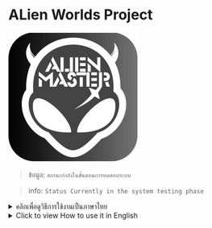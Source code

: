 # ALien Worlds Project

![](256x256.png)

> ข้อมูล: `สถานะกำลังในขั้นตอนการทดสอบระบบ`


> info: `Status Currently in the system testing phase`


<details>
<summary>คลิกเพื่อดูวิธีการใช้งานเป็นภาษาไทย</summary>

## ขั้นตอนการสมัครสมาชิก
1. ลงทะเบียนเป็นสมาชิกที่ [https://alien-master.com](https://alien-master.com)
2. หากระบบขอรหัส OTP จะส่งไปยังอีเมลที่คุณใช้สำหรับการลงทะเบียน (หากคุณไม่ได้รับอีเมล โปรดตรวจสอบในโฟลเดอร์สแปมของคุณ)

## ขั้นตอนการดาวน์โหลดโปรแกรม
1. เข้าไปที่ GitHub > [Releases](https://github.com/Kittipob-K/alien-worlds-project/releases)
2. เลือกเวอร์ชันล่าสุดและดาวน์โหลดไฟล์โปรแกรมตามระบบปฏิบัติการของคุณ

...

| ระบบปฏิบัติการ | ไฟล์ |
| ------------ | ------------ |
| Windows 10/11 64 bit | .exe |
| MacOS | .dmg |
| Linux 64 bit | .AppImage |

...

## ขั้นตอนการเปิดใช้งานและลงทะเบียนโปรแกรม
1. เข้าสู่ระบบโปรแกรมด้วยบัญชีที่คุณลงทะเบียน
2. คัดลอกหมายเลขฮาร์ดแวร์ (Hardware ID) (พบใน Control Panel) และนำไปลงทะเบียนที่ [https://alien-master.com](https://alien-master.com)
3. เมื่อการลงทะเบียนสำเร็จ จำนวนเครดิตที่คุณมีจะปรากฏ
4. คุณสามารถเพิ่มบัญชี Wax เพิ่มเติมได้ (ไฟล์ .xlsx [https://shorturl.asia/UREm7](https://shorturl.asia/UREm7))

## ค่าบริการและการเติมเครดิต
- การเติมเครดิตสำหรับการใช้บริการสามารถทำได้ผ่านทาง 2 ช่องทาง:
   1. ผ่านระบบบล็อกเชน wax
   2. ผ่านรหัส QR โดยใช้ PromptPay (ระบบชำระเงินผ่านมือถือในประเทศไทย)
- ค่าบริการเป็น 10% ของยอดรายได้จากการขุด TLM ที่ได้รับในแต่ละธุรกรรม ระบบจะหักค่านี้ออกจากจำนวนเครดิตที่มีอยู่ในระบบ

</details>

<details>
<summary>Click to view How to use it in English</summary>

## Membership Registration Steps
1. Register as a member at [https://alien-master.com](https://alien-master.com).
2. If the system requests an OTP, it will be sent to the email address you used for registration. If you don't receive the email, please check your spam folder.

## Program Download Steps
1. Visit GitHub > [Releases](https://github.com/Kittipob-K/alien-worlds-project/releases).
2. Select the latest version and download the program file based on your operating system.

...

| Operating System | File |
| ------------ | ------------ |
| Windows 10/11 64 bit | .exe |
| MacOS | .dmg |
| Linux 64 bit | .AppImage |

...

## Program Activation and Registration Steps
1. Log into the program using your registered account.
2. Copy the Hardware ID (found in the Control Panel) and use it for registration at [https://alien-master.com](https://alien-master.com).
3. After completing the registration, the amount of credits you have will be displayed.
4. You can add additional Wax accounts (file .xlsx [https://shorturl.asia/UREm7](https://shorturl.asia/UREm7)).

## Service Fees and Credit Top-Up
- Top-up of credits for service usage can be done through 2 channels:
   1. Via the wax blockchain system
   2. Via the QR code using PromptPay (a mobile payment system in Thailand)
- The service fee is 10% of the TLM mining proceeds received in each transaction. The system deducts this fee from the available credit amount.

</details>
